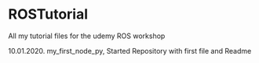 # ROSTutorial
All my tutorial files for the udemy ROS workshop


10.01.2020. my_first_node_py, Started Repository with first file and Readme
